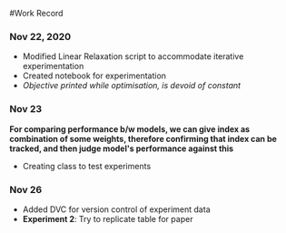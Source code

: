 #Work Record

### Nov 22, 2020
* Modified Linear Relaxation script to accommodate iterative experimentation
* Created notebook for experimentation 
* _Objective printed while optimisation, is devoid of constant_


### Nov 23
**For comparing performance b/w models, we can give index as combination of some weights, therefore confirming that index can be tracked, and then judge model's performance against this**
* Creating class to test experiments

### Nov 26
* Added DVC for version control of experiment data
* **Experiment 2**: Try to replicate table for paper
